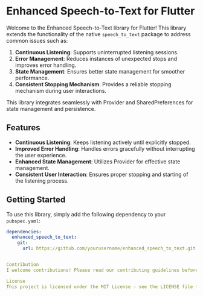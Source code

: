 # Enhanced Speech-to-Text for Flutter

Welcome to the Enhanced Speech-to-Text library for Flutter! This library extends the functionality of the native `speech_to_text` package to address common issues such as:

1. **Continuous Listening**: Supports uninterrupted listening sessions.
2. **Error Management**: Reduces instances of unexpected stops and improves error handling.
3. **State Management**: Ensures better state management for smoother performance.
4. **Consistent Stopping Mechanism**: Provides a reliable stopping mechanism during user interactions.

This library integrates seamlessly with Provider and SharedPreferences for state management and persistence.

## Features

- **Continuous Listening**: Keeps listening actively until explicitly stopped.
- **Improved Error Handling**: Handles errors gracefully without interrupting the user experience.
- **Enhanced State Management**: Utilizes Provider for effective state management.
- **Consistent User Interaction**: Ensures proper stopping and starting of the listening process.

## Getting Started

To use this library, simply add the following dependency to your `pubspec.yaml`:

```yaml
dependencies:
  enhanced_speech_to_text:
    git:
      url: https://github.com/yourusername/enhanced_speech_to_text.git


Contribution
I welcome contributions! Please read our contributing guidelines before submitting a pull request.

License
This project is licensed under the MIT License - see the LICENSE file for details.
